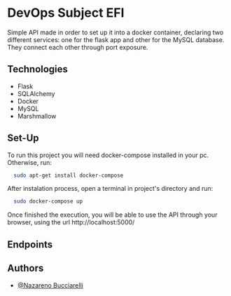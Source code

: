 
# DevOps Subject EFI

Simple API made in order to set up it into a docker container, declaring two different services: one for the flask app and other for the MySQL database. They connect each other through port exposure.


## Technologies

 - Flask
 - SQLAlchemy
 - Docker
 - MySQL
 - Marshmallow

 


## Set-Up

To run this project you will need docker-compose installed in your pc.
Otherwise, run:
```bash
  sudo apt-get install docker-compose
```
After instalation process, open a terminal in project's directory and run:
```bash
  sudo docker-compose up
```
Once finished the execution, you will be able to use the API through your browser, using the url http://localhost:5000/

## Endpoints


## Authors

- [@Nazareno Bucciarelli](https://github.com/nazabucciarelli)
